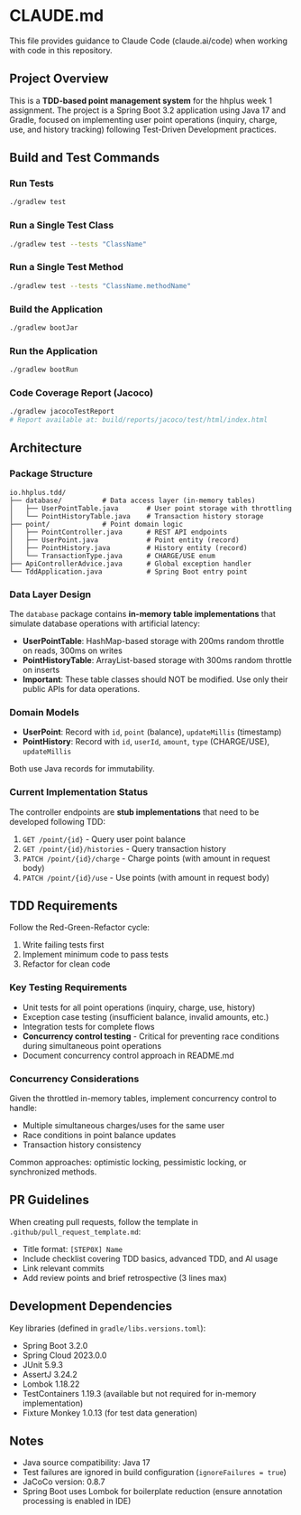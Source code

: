 # CLAUDE.md

This file provides guidance to Claude Code (claude.ai/code) when working with code in this repository.

## Project Overview

This is a **TDD-based point management system** for the hhplus week 1 assignment. The project is a Spring Boot 3.2 application using Java 17 and Gradle, focused on implementing user point operations (inquiry, charge, use, and history tracking) following Test-Driven Development practices.

## Build and Test Commands

### Run Tests
```bash
./gradlew test
```

### Run a Single Test Class
```bash
./gradlew test --tests "ClassName"
```

### Run a Single Test Method
```bash
./gradlew test --tests "ClassName.methodName"
```

### Build the Application
```bash
./gradlew bootJar
```

### Run the Application
```bash
./gradlew bootRun
```

### Code Coverage Report (Jacoco)
```bash
./gradlew jacocoTestReport
# Report available at: build/reports/jacoco/test/html/index.html
```

## Architecture

### Package Structure
```
io.hhplus.tdd/
├── database/          # Data access layer (in-memory tables)
│   ├── UserPointTable.java       # User point storage with throttling
│   └── PointHistoryTable.java    # Transaction history storage
├── point/             # Point domain logic
│   ├── PointController.java      # REST API endpoints
│   ├── UserPoint.java            # Point entity (record)
│   ├── PointHistory.java         # History entity (record)
│   └── TransactionType.java      # CHARGE/USE enum
├── ApiControllerAdvice.java      # Global exception handler
└── TddApplication.java           # Spring Boot entry point
```

### Data Layer Design

The `database` package contains **in-memory table implementations** that simulate database operations with artificial latency:

- **UserPointTable**: HashMap-based storage with 200ms random throttle on reads, 300ms on writes
- **PointHistoryTable**: ArrayList-based storage with 300ms random throttle on inserts
- **Important**: These table classes should NOT be modified. Use only their public APIs for data operations.

### Domain Models

- **UserPoint**: Record with `id`, `point` (balance), `updateMillis` (timestamp)
- **PointHistory**: Record with `id`, `userId`, `amount`, `type` (CHARGE/USE), `updateMillis`

Both use Java records for immutability.

### Current Implementation Status

The controller endpoints are **stub implementations** that need to be developed following TDD:
1. `GET /point/{id}` - Query user point balance
2. `GET /point/{id}/histories` - Query transaction history
3. `PATCH /point/{id}/charge` - Charge points (with amount in request body)
4. `PATCH /point/{id}/use` - Use points (with amount in request body)

## TDD Requirements

Follow the Red-Green-Refactor cycle:
1. Write failing tests first
2. Implement minimum code to pass tests
3. Refactor for clean code

### Key Testing Requirements
- Unit tests for all point operations (inquiry, charge, use, history)
- Exception case testing (insufficient balance, invalid amounts, etc.)
- Integration tests for complete flows
- **Concurrency control testing** - Critical for preventing race conditions during simultaneous point operations
- Document concurrency control approach in README.md

### Concurrency Considerations

Given the throttled in-memory tables, implement concurrency control to handle:
- Multiple simultaneous charges/uses for the same user
- Race conditions in point balance updates
- Transaction history consistency

Common approaches: optimistic locking, pessimistic locking, or synchronized methods.

## PR Guidelines

When creating pull requests, follow the template in `.github/pull_request_template.md`:
- Title format: `[STEP0X] Name`
- Include checklist covering TDD basics, advanced TDD, and AI usage
- Link relevant commits
- Add review points and brief retrospective (3 lines max)

## Development Dependencies

Key libraries (defined in `gradle/libs.versions.toml`):
- Spring Boot 3.2.0
- Spring Cloud 2023.0.0
- JUnit 5.9.3
- AssertJ 3.24.2
- Lombok 1.18.22
- TestContainers 1.19.3 (available but not required for in-memory implementation)
- Fixture Monkey 1.0.13 (for test data generation)

## Notes

- Java source compatibility: Java 17
- Test failures are ignored in build configuration (`ignoreFailures = true`)
- JaCoCo version: 0.8.7
- Spring Boot uses Lombok for boilerplate reduction (ensure annotation processing is enabled in IDE)
